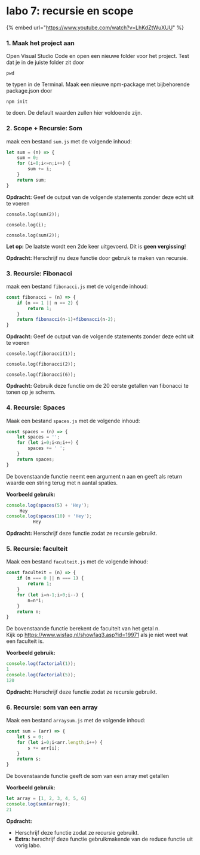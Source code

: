 # labo 7: recursie en scope

{% embed url="https://www.youtube.com/watch?v=LhKdZtWuXUU" %}

### 1. Maak het project aan

Open Visual Studio Code en open een nieuwe folder voor het project. Test dat je in de juiste folder zit door 

```text
pwd
```

te typen in de Terminal. Maak een nieuwe npm-package met bijbehorende package.json door 

```text
npm init
```

te doen. De default waarden zullen hier voldoende zijn.

### **2. Scope + Recursie: Som**

maak een bestand `sum.js` met de volgende inhoud:

```javascript
let sum = (n) => {
    sum = 0;
    for (i=0;i<=n;i++) {
        sum += i;
    }
    return sum;
}
```

**Opdracht:** Geef de output van de volgende statements zonder deze echt uit te voeren

```text
console.log(sum(2));
```

```text
console.log(i);
```

```text
console.log(sum(2));
```

**Let op:** De laatste wordt een 2de keer uitgevoerd. Dit is **geen vergissing**!

**Opdracht:** Herschrijf nu deze functie door gebruik te maken van recursie.

### **3. Recursie: Fibonacci**

maak een bestand `fibonacci.js` met de volgende inhoud:

```javascript
const fibonacci = (n) => {
    if (n == 1 || n == 2) {
        return 1;
    }
    return fibonacci(n-1)+fibonacci(n-2);
}
```

**Opdracht:** Geef de output van de volgende statements zonder deze echt uit te voeren

```text
console.log(fibonacci(1));
```

```text
console.log(fibonacci(2));
```

```text
console.log(fibonacci(6));
```

**Opdracht:** Gebruik deze functie om de 20 eerste getallen van fibonacci te tonen op je scherm. 

### **4.** Recursie: Spaces

Maak een bestand `spaces.js` met de volgende inhoud: 

```javascript
const spaces = (n) => {
    let spaces = '';
    for (let i=0;i<n;i++) {
        spaces += ' ';
    }
    return spaces;
}
```

De bovenstaande functie neemt een argument n aan en geeft als return waarde een string terug met n aantal spaties.

**Voorbeeld gebruik:**

```javascript
console.log(spaces(5) + 'Hey');
     Hey
console.log(spaces(10) + 'Hey');
          Hey
```

**Opdracht:** Herschrijf deze functie zodat ze recursie gebruikt.

### 5. Recursie: faculteit

Maak een bestand `faculteit.js` met de volgende inhoud: 

```javascript
const faculteit = (n) => {
    if (n === 0 || n === 1) {
        return 1;
    }
    for (let i=n-1;i>0;i--) {
        n=n*i;
    }
    return n;
}
```

De bovenstaande functie berekent de faculteit van het getal n.   
Kijk op https://www.wisfaq.nl/showfaq3.asp?id=19971 als je niet weet wat een faculteit is.

**Voorbeeld gebruik:**

```javascript
console.log(factorial(1));
1
console.log(factorial(5));
120
```

**Opdracht:** Herschrijf deze functie zodat ze recursie gebruikt.

### 6. Recursie: som van een array

Maak een bestand `arraysum.js` met de volgende inhoud: 

```javascript
const sum = (arr) => {
    let s = 0;
    for (let i=0;i<arr.length;i++) {
        s += arr[i];
    }
    return s;
}
```

De bovenstaande functie geeft de som van een array met getallen

**Voorbeeld gebruik:**

```javascript
let array = [1, 2, 3, 4, 5, 6]
console.log(sum(array));
21
```

**Opdracht:** 

* Herschrijf deze functie zodat ze recursie gebruikt.
* **Extra:** herschrijf deze functie gebruikmakende van de reduce functie uit vorig labo.









